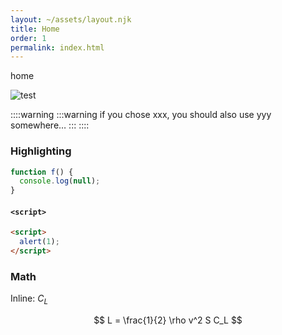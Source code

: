 ```yaml
---
layout: ~/assets/layout.njk
title: Home
order: 1
permalink: index.html
---
```


home

![test](~/assets/test.png)

::::warning
:::warning
if you chose xxx, you should also use yyy somewhere…
:::
::::



### Highlighting

```js
function f() {
  console.log(null);
}
```

#### `<script>`

```html
<script>
  alert(1);
</script>
```

### Math

Inline: $C_L$

$$
L = \frac{1}{2} \rho v^2 S C_L
$$
